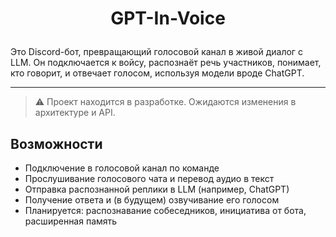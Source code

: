 # <p style="text-align:center">GPT-In-Voice</p>
Это Discord-бот, превращающий голосовой канал в живой диалог с LLM. Он подключается к войсу, распознаёт речь участников, понимает, кто говорит, и отвечает голосом, используя модели вроде ChatGPT.

---

> ⚠️ Проект находится в разработке. Ожидаются изменения в архитектуре и API.


## Возможности

- Подключение в голосовой канал по команде
- Прослушивание голосового чата и перевод аудио в текст
- Отправка распознанной реплики в LLM (например, ChatGPT)
- Получение ответа и (в будущем) озвучивание его голосом
- Планируется: распознавание собеседников, инициатива от бота, расширенная память